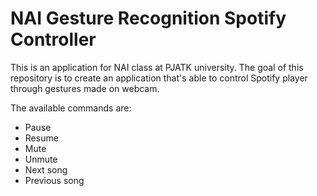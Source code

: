 # NAI Gesture Recognition Spotify Controller

This is an application for NAI class at PJATK university. 
The goal of this repository is to create an application that's able to control Spotify player through gestures made on webcam. 

The available commands are: 
- Pause 
- Resume
- Mute
- Unmute
- Next song
- Previous song
